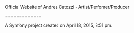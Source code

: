 Official Website of Andrea Catozzi - Artist/Perfomer/Producer

=============

A Symfony project created on April 18, 2015, 3:51 pm.
